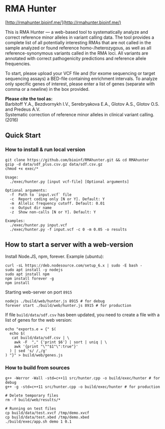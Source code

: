 # RMA Hunter

[http://rmahunter.bioinf.me/](http://rmahunter.bioinf.me/)  

This is RMA Hunter — a web-based tool to systematically analyze and correct 
reference minor alleles in variant calling data. The tool provides a complete 
list of all potentially interesting RMAs that are not called in the sample 
analyzed or found reference homo-/heterozygous, as well as all 
reference-synonymous variants called in the RMA loci. All variants are 
annotated with correct pathogenicity predictions and reference allele 
frequencies.

To start, please upload your VCF file and (for exome sequencing or target 
sequencing assays) a BED-file containing enrichment intervals. To analyze only 
specific genes of interest, please enter a list of genes (separate with comma 
or a newline) in the box provided.

**Please cite the tool as:**  
Barbitoff Y.A., Bezdvornykh I.V., Serebryakova E.A., Glotov A.S., Glotov O.S. 
and Predeus A.V.  
Systematic correction of reference minor alleles in clinical variant calling. 
(2016)


## Quick Start

### How to install & run local version

~~~
git clone https://github.com/bioinf/RMAhunter.git && cd RMAhunter
gzip -d data/sdf_plus.csv.gz data/sdf.csv.gz
chmod +x exec/*
~~~

~~~
Usage:
  ./exec/hunter.py [input vcf-file] [Optional arguments]

Optional arguments:
  -f  Path to `input.vcf` file
  -c  Report coding only [N or Y]. Default: Y
  -m  Allelic frequency cutoff. Default: 0.01
  -o  Output dir name
  -z  Show non-calls [N or Y]. Default: Y

Examples:
  ./exec/hunter.py input.vcf
  ./exec/hunter.py -f input.vcf -c 0 -m 0.05 -o results
~~~


## How to start a server with a web-version

Install Node.JS, npm, forever. Example (ubuntu):

~~~
curl -sL https://deb.nodesource.com/setup_6.x | sudo -E bash -
sudo apt install -y nodejs
sudo apt install npm
npm install forever -g
npm install
~~~

Starting web-server on port `8915`

~~~
nodejs ./build/web/hunter.js 8915 # for debug
forever start ./build/web/hunter.js 8915 # for production
~~~

If file `build/data/sdf.csv` has been updated, you need to create a file with a list of genes for the web version:

~~~
echo "exports.e = {" $(
  echo $(
   cat build/data/sdf.csv | \
    awk -F  "," {'print $6'} | sort | uniq | \
    awk '{print "\""$1"\":true"}'
  ) | sed 's/ /,/g'
) "}" > build/web/genes.js
~~~

### How to build from sources

~~~
g++ -Werror -Wall -std=c++11 src/hunter.cpp -o build/exec/hunter # for debug
g++ -g -std=c++11 src/hunter.cpp -o build/exec/hunter # for production

# Delete temporary files
rm -f build/web/results/*

# Running on test files
cp build/data/test.xvcf /tmp/demo.xvcf
cp build/data/test.xbed /tmp/demo.xbed
./build/exec/app.sh demo 1 0.1
~~~
